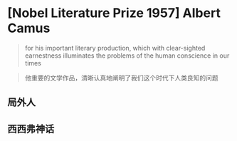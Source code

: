 # [Nobel Literature Prize 1957] Albert Camus

> for his important literary production, which with clear-sighted earnestness illuminates the problems of the human conscience in our times

> 他重要的文学作品，清晰认真地阐明了我们这个时代下人类良知的问题

## 局外人



## 西西弗神话